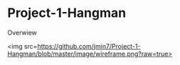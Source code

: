 # Project-1-Hangman


Overwiew


<img src=https://github.com/jmin7/Project-1-Hangman/blob/master/image/wireframe.png?raw=true>
